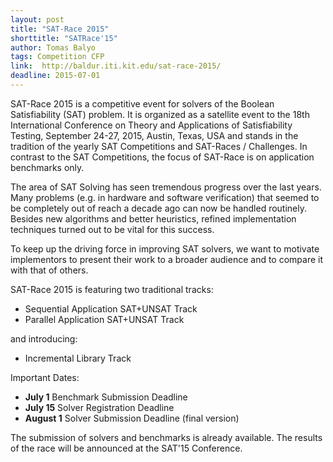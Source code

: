```yaml
---
layout: post
title: "SAT-Race 2015"
shorttitle: "SATRace'15"
author: Tomas Balyo
tags: Competition CFP
link:  http://baldur.iti.kit.edu/sat-race-2015/ 
deadline: 2015-07-01
---
```


SAT-Race 2015 is a competitive event for solvers of the Boolean Satisfiability (SAT) problem. It is organized as a satellite event to the 18th International Conference on Theory and Applications of Satisfiability Testing, September 24-27, 2015, Austin, Texas, USA and stands in the tradition of the yearly SAT Competitions and SAT-Races / Challenges. In contrast to the SAT Competitions, the focus of SAT-Race is on application benchmarks only.

The area of SAT Solving has seen tremendous progress over the last years. Many problems (e.g. in hardware and software verification) that seemed to be completely out of reach a decade ago can now be handled routinely. Besides new algorithms and better heuristics, refined implementation techniques turned out to be vital for this success.

To keep up the driving force in improving SAT solvers, we want to motivate implementors to present their work to a broader audience and to compare it with that of others.

SAT-Race 2015 is featuring two traditional tracks:

* Sequential Application SAT+UNSAT Track
* Parallel Application SAT+UNSAT Track

 and introducing:

* Incremental Library Track

Important Dates:

* **July 1**	Benchmark Submission Deadline
* **July 15**	Solver Registration Deadline
* **August 1**	Solver Submission Deadline (final version)

The submission of solvers and benchmarks is already available. The results of the race will be announced at the SAT'15 Conference. 

